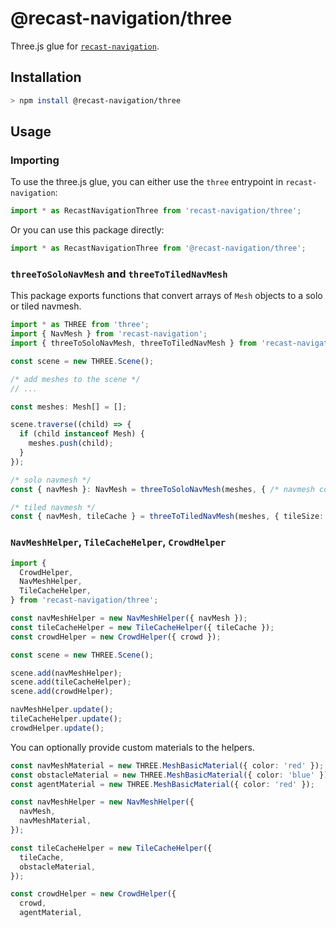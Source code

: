 # @recast-navigation/three

Three.js glue for [`recast-navigation`](https://github.com/isaac-mason/recast-navigation-js/tree/main/packages/recast-navigation).

## Installation

```bash
> npm install @recast-navigation/three
```

## Usage

### Importing

To use the three.js glue, you can either use the `three` entrypoint in `recast-navigation`:

```ts
import * as RecastNavigationThree from 'recast-navigation/three';
```

Or you can use this package directly:

```ts
import * as RecastNavigationThree from '@recast-navigation/three';
```

### `threeToSoloNavMesh` and `threeToTiledNavMesh`

This package exports functions that convert arrays of `Mesh` objects to a solo or tiled navmesh.

```ts
import * as THREE from 'three';
import { NavMesh } from 'recast-navigation';
import { threeToSoloNavMesh, threeToTiledNavMesh } from 'recast-navigation/three';

const scene = new THREE.Scene();

/* add meshes to the scene */
// ...

const meshes: Mesh[] = [];

scene.traverse((child) => {
  if (child instanceof Mesh) {
    meshes.push(child);
  }
});

/* solo navmesh */
const { navMesh }: NavMesh = threeToSoloNavMesh(meshes, { /* navmesh config */ }});

/* tiled navmesh */
const { navMesh, tileCache } = threeToTiledNavMesh(meshes, { tileSize: 16 }});
```

### `NavMeshHelper`, `TileCacheHelper`, `CrowdHelper`

```ts
import {
  CrowdHelper,
  NavMeshHelper,
  TileCacheHelper,
} from 'recast-navigation/three';

const navMeshHelper = new NavMeshHelper({ navMesh });
const tileCacheHelper = new TileCacheHelper({ tileCache });
const crowdHelper = new CrowdHelper({ crowd });

const scene = new THREE.Scene();

scene.add(navMeshHelper);
scene.add(tileCacheHelper);
scene.add(crowdHelper);

navMeshHelper.update();
tileCacheHelper.update();
crowdHelper.update();
```

You can optionally provide custom materials to the helpers.

```ts
const navMeshMaterial = new THREE.MeshBasicMaterial({ color: 'red' });
const obstacleMaterial = new THREE.MeshBasicMaterial({ color: 'blue' });
const agentMaterial = new THREE.MeshBasicMaterial({ color: 'red' });

const navMeshHelper = new NavMeshHelper({
  navMesh,
  navMeshMaterial,
});

const tileCacheHelper = new TileCacheHelper({
  tileCache,
  obstacleMaterial,
});

const crowdHelper = new CrowdHelper({
  crowd,
  agentMaterial,
```
